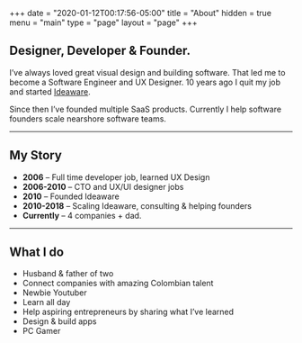 \+++
date = "2020-01-12T00:17:56-05:00"
title = "About"
hidden = true
menu = "main"
type = "page"
layout = "page"
\+++

## Designer, Developer & Founder.

I’ve always loved great visual design and building software. That led me to become a Software Engineer and UX Designer. 10 years ago I quit my job and started [Ideaware](https://ideaware.co).

Since then I’ve founded multiple SaaS products. Currently I help software founders scale nearshore software teams.

* * *

## My Story

-   **2006** – Full time developer job, learned UX Design
-   **2006-2010** – CTO and UX/UI designer jobs
-   **2010** – Founded Ideaware
-   **2010-2018** – Scaling Ideaware, consulting & helping founders
-   **Currently** – 4 companies + dad.

* * *

## What I do

-   Husband & father of two
-   Connect companies with amazing Colombian talent
-   Newbie Youtuber
-   Learn all day
-   Help aspiring entrepreneurs by sharing what I’ve learned
-   Design & build apps
-   PC Gamer
